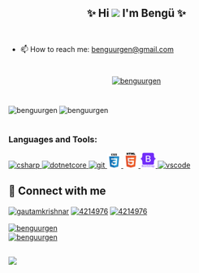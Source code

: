 <h2 align="center">✨ Hi <a href="https://github.com/smyy96/"><img src="https://media.giphy.com/media/hvRJCLFzcasrR4ia7z/giphy.gif" width="25"></a> I'm Bengü ✨</h2>

<br>

- 📫 How to reach me: benguurgen@gmail.com
<!--- 😄 Pronouns: she
 - 👯 I’m looking to collaborate on ...
- 🤔 I’m looking for help with ...
- 💬 Ask me about ...-->

#
<p align="center"> <a href="https://github.com/ryo-ma/github-profile-trophy"><img src="https://github-profile-trophy.vercel.app/?username=benguurgen&&row=1&theme=monokai" alt="benguurgen" /></a></p>



#
<img align="center" width="450" src="https://github-readme-stats.vercel.app/api?username=benguurgen&show_icons=true&theme=radical" alt="benguurgen"/>   <img align="center" src="https://github-readme-stats.vercel.app/api/top-langs?username=benguurgen&show_icons=true&locale=en&layout=compact&langs_count=8&theme=dark" alt="benguurgen"/>
#
<h3 align="left">Languages and Tools:</h3>
<p align="left" >
  <a href="https://docs.microsoft.com/en-us/dotnet/csharp/" target="_blank"> <img src="https://seeklogo.com/images/C/c-sharp-c-logo-02F17714BA-seeklogo.com.png" alt="csharp" width="27" height="30"/> </a>
<a href="https://dotnet.microsoft.com/" target="_blank"> <img src="https://upload.wikimedia.org/wikipedia/commons/thumb/e/ee/.NET_Core_Logo.svg/1200px-.NET_Core_Logo.svg.png" alt="dotnetcore" width="30" height="30"/> </a>
  <a href="https://git-scm.com/" target="_blank"> <img src="https://www.vectorlogo.zone/logos/git-scm/git-scm-icon.svg" alt="git" width="30" height="30"/> </a>
<a href="https://www.w3schools.com/css/" target="_blank"> <img src="https://raw.githubusercontent.com/devicons/devicon/master/icons/css3/css3-original-wordmark.svg" alt="css3" width="28" height="28"/> </a> 
<a href="https://www.w3.org/html/" target="_blank"> <img src="https://raw.githubusercontent.com/devicons/devicon/master/icons/html5/html5-original-wordmark.svg" alt="html5" width="30" height="30"/> </a> 
<a href="https://getbootstrap.com" target="_blank"> <img src="https://raw.githubusercontent.com/devicons/devicon/master/icons/bootstrap/bootstrap-plain-wordmark.svg" alt="bootstrap" width="30" height="30"/> </a>
<a href="https://code.visualstudio.com/" target="_blank"> <img src="https://upload.wikimedia.org/wikipedia/commons/thumb/9/9a/Visual_Studio_Code_1.35_icon.svg/1024px-Visual_Studio_Code_1.35_icon.svg.png" alt="vscode" width="30" height="30"/> </a>

</p>


## 🔗 Connect with me 
<p align="left">
<a href="https://www.linkedin.com/in/benguurgndemir/" target="blank"><img align="center" src="https://raw.githubusercontent.com/rahuldkjain/github-profile-readme-generator/master/src/images/icons/Social/linked-in-alt.svg" alt="gautamkrishnar" height="30" width="40"  /></a>
<a href="https://www.instagram.com/smokincaterpillar/" target="blank"><img align="center" src="https://img.icons8.com/color/48/000000/instagram-new--v1.png" alt="4214976" height="40" width="40" /></a>
<a href="https://github.com/benguurgen" target="blank"><img align="center" src="https://img.icons8.com/color/48/000000/github--v1.png" alt="4214976" /></a>

<a href="mailto:benguurgen@gmail.com" target="blank"><img align="center" src="https://img.icons8.com/color/48/000000/gmail-new.png" alt="benguurgen" height="40" width="40" /></a>  
<a href="https://www.hackerrank.com/sumeyyecoskun" target="blank"><img align="center" src="https://raw.githubusercontent.com/rahuldkjain/github-profile-readme-generator/master/src/images/icons/Social/hackerrank.svg" alt="benguurgen" height="40" width="40" /></a>
  
##
![](https://komarev.com/ghpvc/?username=smyy96&color=red)


